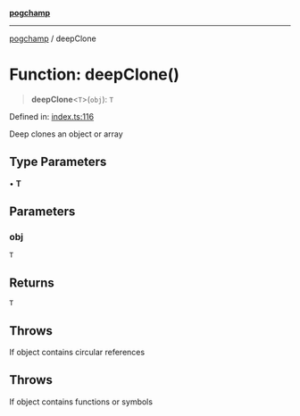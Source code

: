[**pogchamp**](../README.md)

***

[pogchamp](../globals.md) / deepClone

# Function: deepClone()

> **deepClone**\<`T`\>(`obj`): `T`

Defined in: [index.ts:116](https://github.com/antonandresen/pogchamp/blob/c622d552b9277eb468753e85a6bbba7d57ac30d7/index.ts#L116)

Deep clones an object or array

## Type Parameters

• **T**

## Parameters

### obj

`T`

## Returns

`T`

## Throws

If object contains circular references

## Throws

If object contains functions or symbols
